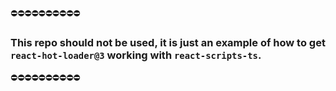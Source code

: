 ⛔️⛔️⛔️⛔️⛔️⛔️⛔️⛔️⛔️⛔️
### This repo should not be used, it is just an example of how to get `react-hot-loader@3` working with `react-scripts-ts`.
⛔️⛔️⛔️⛔️⛔️⛔️⛔️⛔️⛔️⛔️
